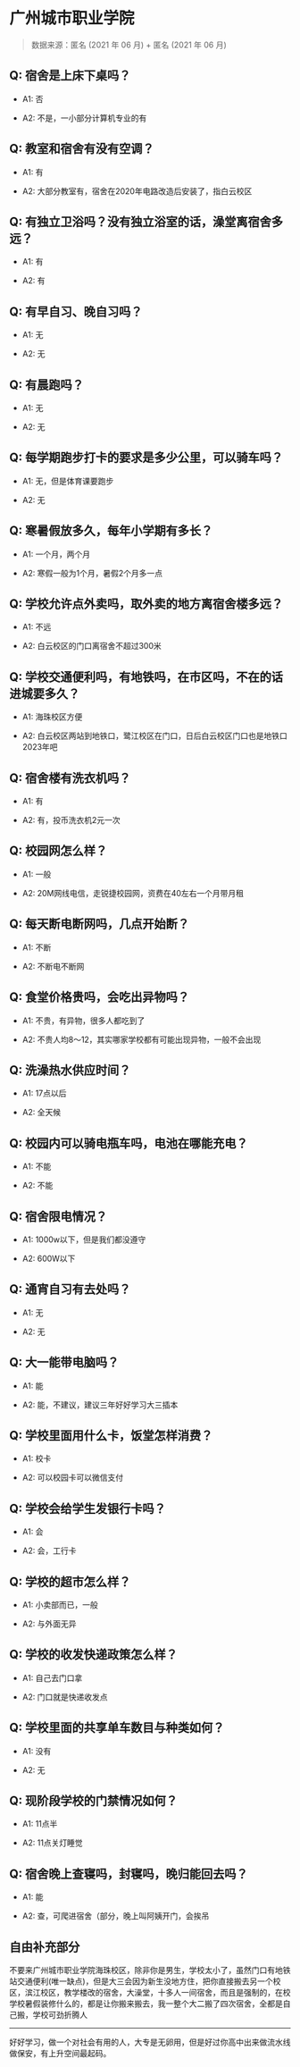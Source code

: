 # 广州城市职业学院

> 数据来源：匿名 (2021 年 06 月) + 匿名 (2021 年 06 月)

## Q: 宿舍是上床下桌吗？

- A1: 否

- A2: 不是，一小部分计算机专业的有

## Q: 教室和宿舍有没有空调？

- A1: 有

- A2: 大部分教室有，宿舍在2020年电路改造后安装了，指白云校区

## Q: 有独立卫浴吗？没有独立浴室的话，澡堂离宿舍多远？

- A1: 有

- A2: 有

## Q: 有早自习、晚自习吗？

- A1: 无

- A2: 无

## Q: 有晨跑吗？

- A1: 无

- A2: 无

## Q: 每学期跑步打卡的要求是多少公里，可以骑车吗？

- A1: 无，但是体育课要跑步

- A2: 无

## Q: 寒暑假放多久，每年小学期有多长？

- A1: 一个月，两个月

- A2: 寒假一般为1个月，暑假2个月多一点

## Q: 学校允许点外卖吗，取外卖的地方离宿舍楼多远？

- A1: 不远

- A2: 白云校区的门口离宿舍不超过300米

## Q: 学校交通便利吗，有地铁吗，在市区吗，不在的话进城要多久？

- A1: 海珠校区方便

- A2: 白云校区两站到地铁口，鹭江校区在门口，日后白云校区门口也是地铁口2023年吧

## Q: 宿舍楼有洗衣机吗？

- A1: 有

- A2: 有，投币洗衣机2元一次

## Q: 校园网怎么样？

- A1: 一般

- A2: 20M网线电信，走锐捷校园网，资费在40左右一个月带月租

## Q: 每天断电断网吗，几点开始断？

- A1: 不断

- A2: 不断电不断网

## Q: 食堂价格贵吗，会吃出异物吗？

- A1: 不贵，有异物，很多人都吃到了

- A2: 不贵人均8～12，其实哪家学校都有可能出现异物，一般不会出现

## Q: 洗澡热水供应时间？

- A1: 17点以后

- A2: 全天候

## Q: 校园内可以骑电瓶车吗，电池在哪能充电？

- A1: 不能

- A2: 不能

## Q: 宿舍限电情况？

- A1: 1000w以下，但是我们都没遵守

- A2: 600W以下

## Q: 通宵自习有去处吗？

- A1: 无

- A2: 无

## Q: 大一能带电脑吗？

- A1: 能

- A2: 能，不建议，建议三年好好学习大三插本

## Q: 学校里面用什么卡，饭堂怎样消费？

- A1: 校卡

- A2: 可以校园卡可以微信支付

## Q: 学校会给学生发银行卡吗？

- A1: 会

- A2: 会，工行卡

## Q: 学校的超市怎么样？

- A1: 小卖部而已，一般

- A2: 与外面无异

## Q: 学校的收发快递政策怎么样？

- A1: 自己去门口拿

- A2: 门口就是快递收发点

## Q: 学校里面的共享单车数目与种类如何？

- A1: 没有

- A2: 无

## Q: 现阶段学校的门禁情况如何？

- A1: 11点半

- A2: 11点关灯睡觉

## Q: 宿舍晚上查寝吗，封寝吗，晚归能回去吗？

- A1: 能

- A2: 查，可爬进宿舍（部分，晚上叫阿姨开门，会挨吊

## 自由补充部分

不要来广州城市职业学院海珠校区，除非你是男生，学校太小了，虽然门口有地铁站交通便利(唯一缺点)，但是大三会因为新生没地方住，把你直接搬去另一个校区，滨江校区，教学楼改的宿舍，大澡堂，十多人一间宿舍，而且是强制的，在校学校暑假装修什么的，都是让你搬来搬去，我一整个大二搬了四次宿舍，全都是自己搬，学校可劲折腾人

***

好好学习，做一个对社会有用的人，大专是无卵用，但是好过你高中出来做流水线做保安，有上升空间最起码。